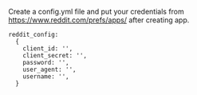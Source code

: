Create a config.yml file and put your credentials from https://www.reddit.com/prefs/apps/ after creating app.
```
reddit_config:
  {
    client_id: '',
    client_secret: '',
    password: '',
    user_agent: '',
    username: '',
  }
```
